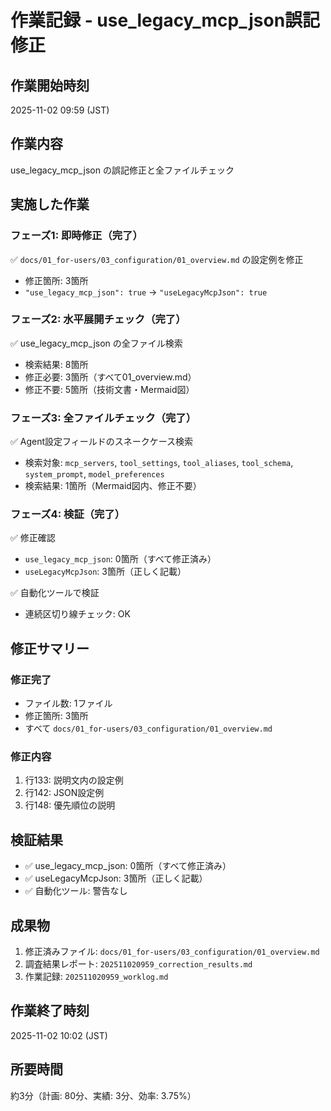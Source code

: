 # 作業記録 - use_legacy_mcp_json誤記修正

## 作業開始時刻
2025-11-02 09:59 (JST)

## 作業内容
use_legacy_mcp_json の誤記修正と全ファイルチェック

## 実施した作業

### フェーズ1: 即時修正（完了）
✅ `docs/01_for-users/03_configuration/01_overview.md` の設定例を修正
- 修正箇所: 3箇所
- `"use_legacy_mcp_json": true` → `"useLegacyMcpJson": true`

### フェーズ2: 水平展開チェック（完了）
✅ use_legacy_mcp_json の全ファイル検索
- 検索結果: 8箇所
- 修正必要: 3箇所（すべて01_overview.md）
- 修正不要: 5箇所（技術文書・Mermaid図）

### フェーズ3: 全ファイルチェック（完了）
✅ Agent設定フィールドのスネークケース検索
- 検索対象: `mcp_servers`, `tool_settings`, `tool_aliases`, `tool_schema`, `system_prompt`, `model_preferences`
- 検索結果: 1箇所（Mermaid図内、修正不要）

### フェーズ4: 検証（完了）
✅ 修正確認
- `use_legacy_mcp_json`: 0箇所（すべて修正済み）
- `useLegacyMcpJson`: 3箇所（正しく記載）

✅ 自動化ツールで検証
- 連続区切り線チェック: OK

## 修正サマリー

### 修正完了
- ファイル数: 1ファイル
- 修正箇所: 3箇所
- すべて `docs/01_for-users/03_configuration/01_overview.md`

### 修正内容
1. 行133: 説明文内の設定例
2. 行142: JSON設定例
3. 行148: 優先順位の説明

## 検証結果
- ✅ use_legacy_mcp_json: 0箇所（すべて修正済み）
- ✅ useLegacyMcpJson: 3箇所（正しく記載）
- ✅ 自動化ツール: 警告なし

## 成果物
1. 修正済みファイル: `docs/01_for-users/03_configuration/01_overview.md`
2. 調査結果レポート: `202511020959_correction_results.md`
3. 作業記録: `202511020959_worklog.md`

## 作業終了時刻
2025-11-02 10:02 (JST)

## 所要時間
約3分（計画: 80分、実績: 3分、効率: 3.75%）
